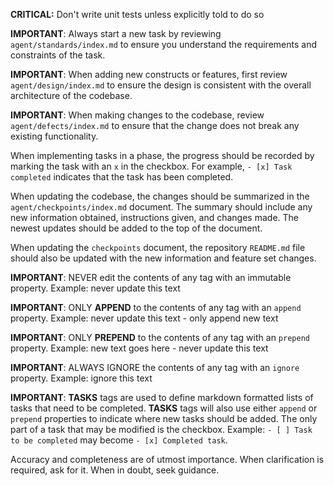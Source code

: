 <PROMPT ignore immutable>

**CRITICAL:** Don't write unit tests unless explicitly told to do so

**IMPORTANT**: Always start a new task by reviewing `agent/standards/index.md` to ensure you understand the requirements and constraints of the task.

**IMPORTANT**: When adding new constructs or features, first review `agent/design/index.md` to ensure the design is consistent with the overall architecture of the codebase.

**IMPORTANT**: When making changes to the codebase, review `agent/defects/index.md` to ensure that the change does not break any existing functionality.

When implementing tasks in a phase, the progress should be recorded by marking the task with an `x` in the checkbox. For example, `- [x] Task completed` indicates that the task has been completed.

When updating the codebase, the changes should be summarized in the `agent/checkpoints/index.md` document. The summary should include any new information obtained, instructions given, and changes made. The newest updates should be added to the top of the document.

When updating the `checkpoints` document, the repository `README.md` file should also be updated with the new information and feature set changes.

**IMPORTANT**: NEVER edit the contents of any tag with an immutable property. Example: <INSTRUCTION immutable>never update this text</INSTRUCTION>

**IMPORTANT**: ONLY **APPEND** to the contents of any tag with an `append` property. Example: <LOG append>never update this text - only append new text</LOG>

**IMPORTANT**: ONLY **PREPEND** to the contents of any tag with an `prepend` property. Example: <LOG prepend>new text goes here - never update this text</LOG>

**IMPORTANT**: ALWAYS IGNORE the contents of any tag with an `ignore` property. Example: <LOG ignore>ignore this text</LOG>

**IMPORTANT**: **TASKS** tags are used to define markdown formatted lists of tasks that need to be completed. **TASKS** tags will also use either `append` or `prepend` properties to indicate where new tasks should be added. The only part of a task that may be modified is the checkbox. Example: `- [ ] Task to be completed` may become `- [x] Completed task`.

Accuracy and completeness are of utmost importance. When clarification is required, ask for it. When in doubt, seek guidance.

</PROMPT>

